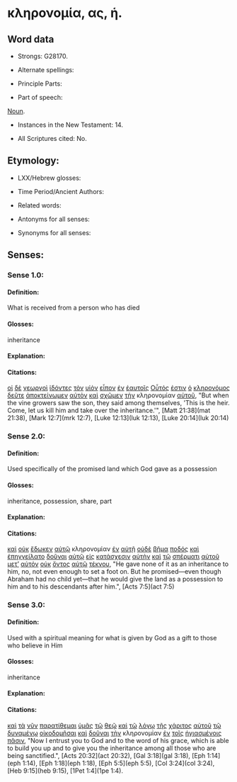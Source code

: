 # κληρονομία, ας, ἡ.

<!-- Status: S2=Needs2ndReview -->
<!-- Lexica used for edits: BDAG, FFM, LN, BN, A-S -->

## Word data

* Strongs: G28170.


* Alternate spellings:

* Principle Parts: 

* Part of speech: 

[Noun](http://ugg.readthedocs.io/en/latest/noun.html).

* Instances in the New Testament: 14.

* All Scriptures cited: No.

## Etymology: 

* LXX/Hebrew glosses: 

* Time Period/Ancient Authors: 

* Related words: 

* Antonyms for all senses:

* Synonyms for all senses: 

## Senses:

### Sense 1.0:

#### Definition: 

What is received from a person who has died 

#### Glosses:

inheritance

#### Explanation:

#### Citations:

[οἱ](../G35880/01.md) [δὲ](../G11610/01.md) [γεωργοὶ](../G10920/01.md) [ἰδόντες](../G37080/01.md) [τὸν](../G35880/01.md) [υἱὸν](../G52070/01.md) [εἶπον](../G30040/01.md) [ἐν](../G17220/01.md) [ἑαυτοῖς](../G14380/01.md) [Οὗτός](../G37780/01.md) [ἐστιν](../G99999/01.md) [ὁ](../G35880/01.md) [κληρονόμος](../G28180/01.md) [δεῦτε](../G12050/01.md) [ἀποκτείνωμεν](../G06150/01.md) [αὐτὸν](../G08460/01.md) [καὶ](../G25320/01.md) [σχῶμεν](../G21920/01.md) [τὴν](../G35880/01.md) κληρονομίαν [αὐτοῦ](../G08460/01.md), 
"But when the vine growers saw the son, they said among themselves, 'This is the heir. Come, let us kill him and take over the inheritance.'", 
[Matt 21:38](mat 21:38),  [Mark 12:7](mrk 12:7),  [Luke 12:13](luk 12:13),  [Luke 20:14](luk 20:14)  

### Sense 2.0:

#### Definition: 

Used specifically of the promised land which God gave as a possession

#### Glosses:

inheritance, possession, share, part

#### Explanation:

#### Citations:

[καὶ](../G25320/01.md) [οὐκ](../G37560/01.md) [ἔδωκεν](../G13250/01.md) [αὐτῷ](../G08460/01.md) κληρονομίαν [ἐν](../G17220/01.md) [αὐτῇ](../G08460/01.md) [οὐδὲ](../G37610/01.md) [βῆμα](../G09680/01.md) [ποδός](../G42280/01.md) [καὶ](../G25320/01.md) [ἐπηγγείλατο](../G18610/01.md) [δοῦναι](../G13250/01.md) [αὐτῷ](../G08460/01.md) [εἰς](../G15190/01.md) [κατάσχεσιν](../G26970/01.md) [αὐτὴν](../G08460/01.md) [καὶ](../G25320/01.md) [τῷ](../G35880/01.md) [σπέρματι](../G46900/01.md) [αὐτοῦ](../G08460/01.md) [μετ’](../G33260/01.md) [αὐτόν](../G08460/01.md) [οὐκ](../G37560/01.md) [ὄντος](../G99999/01.md) [αὐτῷ](../G08460/01.md) [τέκνου](../G50430/01.md), 
"He gave none of it as an inheritance to him, no, not even enough to set a foot on. But he promised—even though Abraham had no child yet—that he would give the land as a possession to him and to his descendants after him.", 
[Acts 7:5](act 7:5)  

### Sense 3.0:

#### Definition: 

Used with a spiritual meaning for what is given by God as a gift to those who believe in Him

#### Glosses:

inheritance 

#### Explanation:

#### Citations:

[καὶ](../G25320/01.md) [τὰ](../G35880/01.md) [νῦν](../G35680/01.md) [παρατίθεμαι](../G39080/01.md) [ὑμᾶς](../G47710/01.md) [τῷ](../G35880/01.md) [θεῷ](../G23160/01.md) [καὶ](../G25320/01.md) [τῷ](../G35880/01.md) [λόγῳ](../G30560/01.md) [τῆς](../G35880/01.md) [χάριτος](../G54850/01.md) [αὐτοῦ](../G08460/01.md) [τῷ](../G35880/01.md) [δυναμένῳ](../G14100/01.md) [οἰκοδομῆσαι](../G36180/01.md) [καὶ](../G25320/01.md) [δοῦναι](../G13250/01.md) [τὴν](../G35880/01.md) κληρονομίαν [ἐν](../G17220/01.md) [τοῖς](../G35880/01.md) [ἡγιασμένοις](../G00370/01.md) [πᾶσιν](../G39560/01.md), 
"Now I entrust you to God and to the word of his grace, which is able to build you up and to give you the inheritance among all those who are being sanctified.", 
[Acts 20:32](act 20:32),  [Gal 3:18](gal 3:18),  [Eph 1:14](eph 1:14),  [Eph 1:18](eph 1:18),  [Eph 5:5](eph 5:5),  [Col 3:24](col 3:24),  [Heb 9:15](heb 9:15),  [1Pet 1:4](1pe 1:4).
